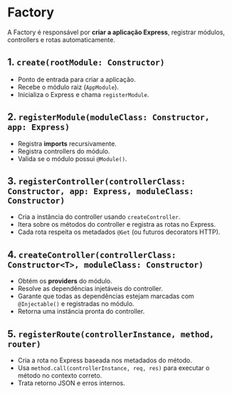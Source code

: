 # Factory

A Factory é responsável por **criar a aplicação Express**, registrar módulos, controllers e rotas automaticamente.

## 1. `create(rootModule: Constructor)`

- Ponto de entrada para criar a aplicação.
- Recebe o módulo raiz (`AppModule`).
- Inicializa o Express e chama `registerModule`.

## 2. `registerModule(moduleClass: Constructor, app: Express)`

- Registra **imports** recursivamente.
- Registra controllers do módulo.
- Valida se o módulo possui `@Module()`.

## 3. `registerController(controllerClass: Constructor, app: Express, moduleClass: Constructor)`

- Cria a instância do controller usando `createController`.
- Itera sobre os métodos do controller e registra as rotas no Express.
- Cada rota respeita os metadados `@Get` (ou futuros decorators HTTP).

## 4. `createController(controllerClass: Constructor<T>, moduleClass: Constructor)`

- Obtém os **providers** do módulo.
- Resolve as dependências injetáveis do controller.
- Garante que todas as dependências estejam marcadas com `@Injectable()` e registradas no módulo.
- Retorna uma instância pronta do controller.

## 5. `registerRoute(controllerInstance, method, router)`

- Cria a rota no Express baseada nos metadados do método.
- Usa `method.call(controllerInstance, req, res)` para executar o método no contexto correto.
- Trata retorno JSON e erros internos.
